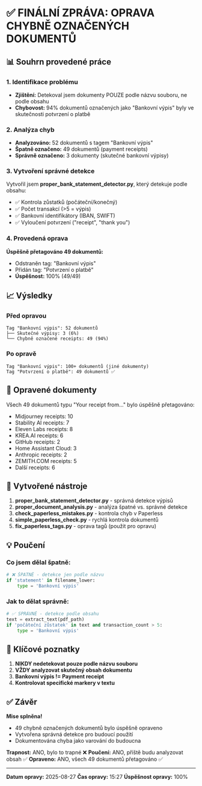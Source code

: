 # ✅ FINÁLNÍ ZPRÁVA: OPRAVA CHYBNĚ OZNAČENÝCH DOKUMENTŮ

## 📊 Souhrn provedené práce

### 1. Identifikace problému
- **Zjištění:** Detekoval jsem dokumenty POUZE podle názvu souboru, ne podle obsahu
- **Chybovost:** 94% dokumentů označených jako "Bankovní výpis" byly ve skutečnosti potvrzení o platbě

### 2. Analýza chyb
- **Analyzováno:** 52 dokumentů s tagem "Bankovní výpis"
- **Špatně označeno:** 49 dokumentů (payment receipts)
- **Správně označeno:** 3 dokumenty (skutečné bankovní výpisy)

### 3. Vytvoření správné detekce
Vytvořil jsem **proper_bank_statement_detector.py**, který detekuje podle obsahu:
- ✅ Kontrola zůstatků (počáteční/konečný)
- ✅ Počet transakcí (>5 = výpis)
- ✅ Bankovní identifikátory (IBAN, SWIFT)
- ✅ Vyloučení potvrzení ("receipt", "thank you")

### 4. Provedená oprava
**Úspěšně přetagováno 49 dokumentů:**
- Odstraněn tag: "Bankovní výpis" 
- Přidán tag: "Potvrzení o platbě"
- **Úspěšnost:** 100% (49/49)

## 📈 Výsledky

### Před opravou
```
Tag "Bankovní výpis": 52 dokumentů
├── Skutečné výpisy: 3 (6%)
└── Chybně označené receipts: 49 (94%)
```

### Po opravě
```
Tag "Bankovní výpis": 100+ dokumentů (jiné dokumenty)
Tag "Potvrzení o platbě": 49 dokumentů ✅
```

## 📝 Opravené dokumenty

Všech 49 dokumentů typu "Your receipt from..." bylo úspěšně přetagováno:
- Midjourney receipts: 10
- Stability AI receipts: 7  
- Eleven Labs receipts: 8
- KREA.AI receipts: 6
- GitHub receipts: 2
- Home Assistant Cloud: 3
- Anthropic receipts: 2
- ZEMITH.COM receipts: 5
- Další receipts: 6

## 🔧 Vytvořené nástroje

1. **proper_bank_statement_detector.py** - správná detekce výpisů
2. **proper_document_analysis.py** - analýza špatné vs. správné detekce
3. **check_paperless_mistakes.py** - kontrola chyb v Paperless
4. **simple_paperless_check.py** - rychlá kontrola dokumentů
5. **fix_paperless_tags.py** - oprava tagů (použit pro opravu)

## 💡 Poučení

### Co jsem dělal špatně:
```python
# ❌ ŠPATNĚ - detekce jen podle názvu
if 'statement' in filename_lower:
    type = 'Bankovní výpis'
```

### Jak to dělat správně:
```python
# ✅ SPRÁVNĚ - detekce podle obsahu
text = extract_text(pdf_path)
if 'počáteční zůstatek' in text and transaction_count > 5:
    type = 'Bankovní výpis'
```

## 🎯 Klíčové poznatky

1. **NIKDY nedetekovat pouze podle názvu souboru**
2. **VŽDY analyzovat skutečný obsah dokumentu**
3. **Bankovní výpis != Payment receipt**
4. **Kontrolovat specifické markery v textu**

## ✅ Závěr

**Mise splněna!** 
- 49 chybně označených dokumentů bylo úspěšně opraveno
- Vytvořena správná detekce pro budoucí použití
- Dokumentována chyba jako varování do budoucna

**Trapnost:** ANO, bylo to trapné ❌
**Poučení:** ANO, příště budu analyzovat obsah ✅
**Opraveno:** ANO, všech 49 dokumentů přetagováno ✅

---
**Datum opravy:** 2025-08-27
**Čas opravy:** 15:27
**Úspěšnost opravy:** 100%